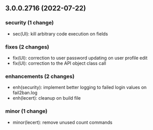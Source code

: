## 3.0.0.2716 (2022-07-22)

### security (1 change)

- sec(UI): kill arbitrary code execution on fields

### fixes (2 changes)

- fix(UI): correction to user password updating on user profile edit
- fix(UI): correction to the API object class call

### enhancements (2 changes)

- enh(security): implement better logging to failed login values on fail2ban.log
- enh(lecert): cleanup on build file

### minor (1 change)

- minor(lecert): remove unused count commands
